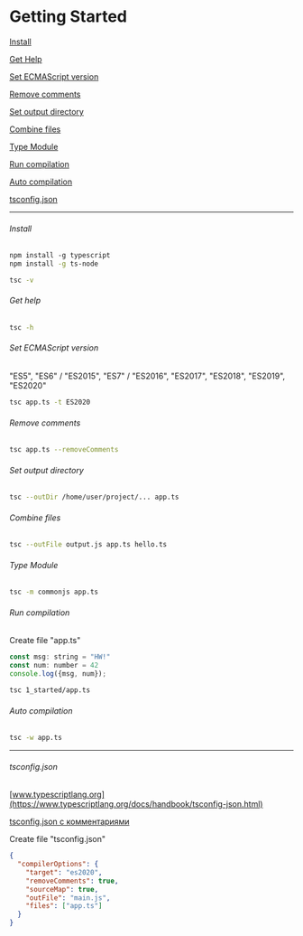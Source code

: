 # Getting Started

[Install](#install)

[Get Help](#get-help)

[Set ECMAScript version](#set-ecmascript-version)

[Remove comments](#remove-comments)

[Set output directory](#set-output-directory)

[Combine files](#combine-files)

[Type Module](#type-module)

[Run compilation](#run-compilation)

[Auto compilation](#auto-compilation)

[tsconfig.json](#tsconfigjson)


---
###### Install

```bash 
npm install -g typescript
npm install -g ts-node

tsc -v
```

###### Get help

```bash
tsc -h
```

###### Set ECMAScript version
"ES5", "ES6" / "ES2015", "ES7" / "ES2016", "ES2017", "ES2018", "ES2019", "ES2020"

```bash
tsc app.ts -t ES2020
```

###### Remove comments

```bash
tsc app.ts --removeComments
```

###### Set output directory

```bash
tsc --outDir /home/user/project/... app.ts
```

###### Combine files

```bash
tsc --outFile output.js app.ts hello.ts
```

###### Type Module

```bash
tsc -m commonjs app.ts
```


###### Run compilation 

Create file "app.ts"
```javascript
const msg: string = "HW!"
const num: number = 42
console.log({msg, num});
```

``` bash
tsc 1_started/app.ts
```

###### Auto compilation

```bash
tsc -w app.ts
```

---

###### tsconfig.json
[www.typescriptlang.org](https://www.typescriptlang.org/docs/handbook/tsconfig-json.html)

[tsconfig.json с комментариями](https://gist.github.com/KRostyslav/82a25c469ffa6652825d58537ac6bc22)

Create file "tsconfig.json"

```json
{
  "compilerOptions": {
    "target": "es2020",
    "removeComments": true,
    "sourceMap": true,
    "outFile": "main.js",
    "files": ["app.ts"]
  }
}
```